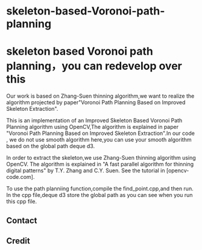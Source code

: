 # skeleton-based-Voronoi-path-planning
skeleton based Voronoi path planning，you can redevelop over this  
===================
Our work is based on Zhang-Suen thinning algorithm,we want to realize the algorithm projected by paper"Voronoi Path Planning Based on Improved Skeleton Extraction".

This is an implementation of an Improved Skeleton Based Voronoi Path Planning algorithm using OpenCV,The algorithm is explained in paper "Voronoi Path Planning Based on Improved Skeleton Extraction".In our code ,  we do not use smooth algorithm here,you can use your smooth algorithm based on the global path deque d3.

In order to extract the skeleton,we use Zhang-Suen thinning algorithm using OpenCV. The algorithm is explained in "A fast parallel algorithm for thinning digital patterns" by T.Y. Zhang and C.Y. Suen. See the tutorial in [opencv-code.com].

To use the path planniing function,compile the find_point.cpp,and then run.
In the cpp file,deque d3 store the global path as you can see when you run this cpp file. 


Contact
-------


Credit
------

